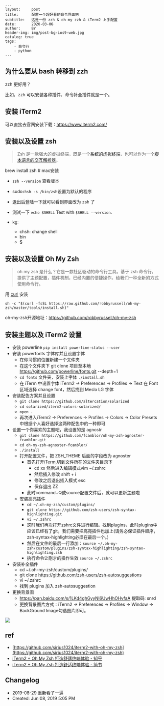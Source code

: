 ```
---
layout:     post
title:      配置一个超好看的命令界面吧
subtitle:   这是一份 zzh & oh my zzh & iTerm2 上手配置
date:       2020-03-06
author:     BY
header-img: img/post-bg-ios9-web.jpg
catalog: true
tags:
    - 命令行
    - python
---
```

## 为什么要从 bash 转移到 zzh

zzh 更好用？

比如，zzh 可以安装各种插件，命令补全插件就是一个。

## 安装 iTerm2

可以直接去官网安装下载：https://www.iterm2.com/


## 安装以及设置 zsh 

> Zsh 是一款强大的虚拟终端，既是一个[系统的虚拟终端]()，也可以作为一个[脚本语言的交互解析器]()。

brew install zsh # mac安装

- `zsh --version` 查看版本
- sudo`chsh -s /bin/zsh`设置为默认的程序
- 退出后登陆一下就可以看到界面改为 zsh 了
- 测试一下 `echo $SHELL` Test with `$SHELL --version`. 

- kg:
    - chsh: change shell
    - bin
    - $

## 安装以及设置 Oh My Zsh 

> oh my zsh 是什么？它是一款社区驱动的命令行工具。基于 zsh 命令行，提供了主题配置，插件机制，已经内置的便捷操作。给我们一种全新的方式使用命令行。

用 [curl]() 安装
```
sh -c "$(curl -fsSL https://raw.github.com/robbyrussell/oh-my-zsh/master/tools/install.sh)"
```

oh-my-zsh开源地址：https://github.com/robbyrussell/oh-my-zsh


## 安装主题以及 iTerm2 设置

- 安装 powerline `pip install powerline-status --user`
- 安装 powerfonts 字体库并且设置字体
  - 在你习惯的位置新建一个文件夹 
  - 在这个文件夹下 git clone 项目至本地 https://github.com/powerline/fonts.git --depth=1
  - `cd fonts` 文件夹，安装上字体 `./install.sh`
  - 在 iTerm 中设置字体 iTerm2 -> Preferences -> Profiles -> Text 在 Font 区域选择 change font，然后找到 Meslo LG 字体
- 安装配色方案并且设置
  - `git clone https://github.com/altercation/solarized`
  - `cd solarized/iterm2-colors-solarized/`
  - `open .`
  - 再次进入iTerm2 -> Preferences -> Profiles -> Colors -> Color Presets中根据个人喜好选择这两种配色中的一种即可
- 设置一个你喜欢的主题吧，我设置的是 agnostr
  - `git clone https://github.com/fcamblor/oh-my-zsh-agnoster-fcamblor.git`
  - `cd oh-my-zsh-agnoster-fcamblor/`
  - `./install`
  - 打开配置文件，把 ZSH_THEME 后面的字段改为 agnoster
    - 首先打开iTerm,切到文件所在的文件夹目录下
      - cd xx 然后进入编辑模式vim ~/.zshrc
      - 然后插入修改 shift + i
      - 修改之后退出插入模式 esc
      - 保存退出 ZZ
    - 此时command+Q或source配置文件后，就可以更新主题啦
  - 安装高亮插件
    - `cd ~/.oh-my-zsh/custom/plugins/`
    - `git clone https://github.com/zsh-users/zsh-syntax-highlighting.git`
    - `vi ~/.zshrc`
    - 这时我们再次打开zshrc文件进行编辑。找到plugins，此时plugins中应该已经有了git，我们需要把高亮插件也加上(请务必保证插件顺序，zsh-syntax-highlighting必须在最后一个。)
    - 然后在文件的最后一行添加：`source ~/.oh-my-zsh/custom/plugins/zsh-syntax-highlighting/zsh-syntax-highlighting.zsh`
    - 执行命令让刚才的操作生效 `source ~/.zshrc`
 - 安装补全插件
   - cd ~/.oh-my-zsh/custom/plugins/
   - git clone https://github.com/zsh-users/zsh-autosuggestions
   - vi ~/.zshrc
   - 找到 plugins 加入 zsh-autosuggestion
 - 更换背景图
   - https://pan.baidu.com/s/1LKd4ghGyyNI6UwHhOHvfaA  提取码: snrd
   - 更换背景图片方式：iTerm2 -> Preferences -> Profiles -> Window -> BackGround Image勾选图片即可。


![](https://cloud.githubusercontent.com/assets/2618447/6316862/70f58fb6-ba03-11e4-82c9-c083bf9a6574.png)

## ref

- [https://github.com/sirius1024/iterm2-with-oh-my-zsh](https://github.com/sirius1024/iterm2-with-oh-my-zsh)
- [iTerm2 + Oh My Zsh 打造舒适终端体验 - 知乎](https://zhuanlan.zhihu.com/p/37195261)
- [iTerm2 + Oh My Zsh 打造舒适终端体验 - 简书](https://www.jianshu.com/p/9c3439cc3bdb)

## Changelog

- 2019-08-29  重新看了一遍
- Created: Jun 08, 2019 5:05 PM

